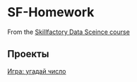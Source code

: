 # SF-Homework
From the [Skillfactory Data Sceince course](https://skillfactory.ru/data-science-specialization)

## Проекты
[Игра: угадай число](https://github.com/MxWassermann/SF-Homework/blob/main/game_v3.py)